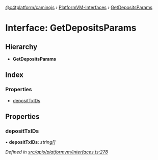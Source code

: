 [@c4tplatform/caminojs](../api.md) › [PlatformVM-Interfaces](../modules/platformvm_interfaces.md) › [GetDepositsParams](platformvm_interfaces.getdepositsparams.md)

# Interface: GetDepositsParams

## Hierarchy

* **GetDepositsParams**

## Index

### Properties

* [depositTxIDs](platformvm_interfaces.getdepositsparams.md#deposittxids)

## Properties

###  depositTxIDs

• **depositTxIDs**: *string[]*

*Defined in [src/apis/platformvm/interfaces.ts:278](https://github.com/chain4travel/caminojs/blob/ac57b5af/src/apis/platformvm/interfaces.ts#L278)*
